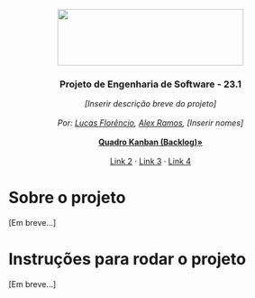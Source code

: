 <p align="center">
  <a href="https://portal.cin.ufpe.br/">
    <img src="https://i.imgur.com/w4LNDII.png" width=330 height=100>
  </a>

  <h3 align="center">Projeto de Engenharia de Software - 23.1</h3>

  <p align="center">
    <i>[Inserir descrição breve do projeto]</i>
    <br>
    <br>
    <i>Por: <a href="https://github.com/luucaslfs">Lucas Florêncio</a>, <a href="http://teste.com">Alex Ramos</a>, [Inserir nomes]</i>
    <br>
    <br>
    <a href="https://github.com/orgs/Grupo-Z-CIn-ES-23-1/projects/1"><strong>Quadro Kanban (Backlog)&raquo;</strong></a>
    <br>
    <br>
    <a href="http://teste.com">Link 2</a>
    &middot;
    <a href="https://teste.com">Link 3</a>
    &middot;
    <a href="https://teste.com">Link 4</a>
  </p>
</p>

# Sobre o projeto
[Em breve...]

# Instruções para rodar o projeto
[Em breve...]
